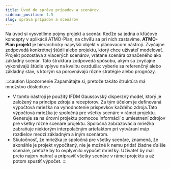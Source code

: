 ```yaml
---
title: Úvod do správy prípadov a scenárov
sidebar_position: 1.5
slug: správa prípadov a scenárov 
---
```



Na úvod si vysvetlíme pojmy projekt a scenár. Keďže sa jedná o kľúčové koncepty v aplikácii ATMO-Plan, na chvíľu sa pri nich zastavíme. **ATMO-Plan projekt** je hierarchicky najvyšší objekt v plánovacom nástroji. Zvyčajne zodpovedá konkrétnej štúdii alebo projektu, ktorý chce užívateľ modelovať. Projekt pozostáva z viacerých scenárov, vrátane scenára označeného ako základný scenár. Táto štruktúra zodpovedá spôsobu, akým sa zvyčajne vykonávajú štúdie vplyvu na kvalitu ovzdušia: vyberie sa referenčný alebo základný stav, s ktorým sa porovnávajú rôzne stratégie alebo prognózy.


:::caution Upozornenie 
Zapamätajte si, pretože takáto štruktúra má množstvo dôsledkov:

- V tomto nástroji je použitý IFDM Gaussovský disperzný model, ktorý je založený na princípe zdroja a receptorov. Za tým účelom je definovaná výpočtová mriežka na vyhodnotenie príspevkov každého zdroja.Táto výpočtová mriežka je spoločná pre všetky scenáre v rámci projektu. Generuje sa na úrovni projektu pomocou informácií o umiestnení zdrojov pre všetky rôzne scenáre projektu. Spoločná zobrazovacia mriežka zabraňuje niektorým interpolačným artefaktom pri vytváraní máp rozdielov medzi základným a iným scenárom.
- Skutočnosť, že mriežka je spoločná pre všetky scenáre, znamená, že akonáhle je projekt vypočítaný, nie je možné k nemu pridať žiadne ďalšie scenáre, pretože by to ovplyvnilo výpočet mriežky. Užívateľ by  mal preto najprv nahrať a pripraviť všetky scenáre v rámci projektu a až potom spustiť výpočet.
:::
